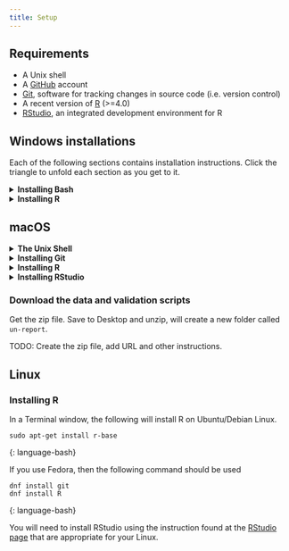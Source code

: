 ```yaml
---
title: Setup
---
```


## Requirements

* A Unix shell
* A [GitHub](https://github.com/) account
* [Git](https://git-scm.com/), software for tracking changes in source code (i.e. version control)
* A recent version of [R](https://www.r-project.org/) (>=4.0)
* [RStudio](https://rstudio.com/), an integrated development environment for R

## Windows installations

Each of the following sections contains installation instructions.  Click the
triangle to unfold each section as you get to it.

<details>
<summary><strong>Installing Bash</strong></summary>

Software Carpentry provides this video that walks through the process of
installing Git Bash [SWC install Git Bash and SWC Installer on
Windows](https://www.youtube.com/watch?v=339AEqk9c-8)

#### Installation steps

1. Download the [Git for Windows installer](https://git-scm.com/download/win).

2. Run the installer and follow the steps below:

   * Click on `Next` to get through the license screen.

   * Click on `Next` to accept the default installation path of
   `C:\Program Files\R/R-4.0.3`.
   * On the Select Components screen, you may wish to check the box to
   create Desktop icons.  Please do not change the other selections.
   Click `Next`.
   * Click on `Next` to accept `Git` as the name of the Start Menu folder.
   * 
   * On the "Choosing the default edit used by Git" panel, please select
   * from the dropdown menu "Use the nano editor by default" -- you may
   need to scroll _up_ in the list to find it.  Click on `Next`.

   * Ensure that "Git from the command line and also from 3rd-party
   software" is selected and click on "Next". (If you don't do this Git
   Bash will not work properly, requiring you to remove the Git Bash
   installation, re-run the installer and to select the "Git from the
   command line and also from 3rd-party software" option.)

   * Keep the OpenSSH option if it gives you an option to change that.

   * Ensure that "Use the native Windows Secure Channel library" is
   selected and click on "Next".

   * Ensure that "Checkout Windows-style, commit Unix-style line endings"
   is selected and click on "Next".

   * Ensure that "Use Windows' default console window" is selected and
   click on "Next".

   * Choose the default behavior of git pull to be Default (fast-forward
   or merge).

   * From Choose a credential manager, choose Git Credential Manager Core

   * Ensure that Enable file system caching is selected

   * Do _NOT_ enable experimental support for pseudo consoles.  Clicking
   Next here shuld start the installation with no further selection
   screens.

   * This should bring you to a screen where you can click `Finish`.
   Unless you are really interested, you should uncheck the box to view
   the release notes.

3. If your `HOME` environment variable is not set (or you don't know
   what this is):

    * Open command prompt (Open Start Menu then type cmd and press [Enter])
    * Type the following line into the command prompt window exactly as shown:
    ```
    setx HOME "%USERPROFILE%"
    ```
    * Press [Enter], you should see SUCCESS: Specified value was saved.
    * Quit command prompt by typing exit then pressing [Enter]

Completing those steps will provide you with both Git and Bash in the Git
Bash program.
</details>

<details>
<summary><strong>Installing R</summary></strong>

Download the R installer. [Link to the
installer](https://cran.r-project.org/bin/windows/base/release.htm)
Run the downloaded file.  When prompted, you do want to allow it to make
changes to your system.
Please accept the default installation location of
`C:\Program Files\R\R-4.0.3`.  Subsequent steps will use that installation
path to make R avaiable from the command line, which you will need.
Accepting all of the default choices and clicking Next at each choice will
result in a working R.
</details>

## macOS

<details>
<summary><strong>The Unix Shell</summary></strong>

The shell is a program that enables us to send commands to the computer and receive output. It is 
also referred to as the terminal or command line.  For a Mac computer running macOS Mojave or 
earlier releases, the default Unix Shell is Bash.  For a Mac computer running macOS Catalina or 
later releases, the default Unix Shell is Zsh. 

Your default shell is available via the Terminal program within your Utilities folder.  To open 
Terminal, try one of the following:

* In Finder, select the Go menu, then select Utilities. Locate Terminal in the Utilities folder and open it.
* Use the Mac ‘Spotlight’ computer search function. Search for: Terminal and press Return.

To see which Unix shell your Mac is running, type echo $SHELL in your terminal window.
</details>

<details>
<summary><strong>Installing Git</summary></strong>

Git is a version control system that lets you track who made changes to what when and has options 
for easily updating a shared or public version of your code on github.com. You will need a [supported web 
browser](https://help.github.com/articles/supported-browsers/).

You will need an account at [GitHub](https://github.com/) for parts of the Git lesson. Basic GitHub 
accounts are free. We encourage you to create a GitHub account if you don't have one already. Please 
consider what personal information you'd like to reveal. For example, you may want to review these 
[instructions for keeping your email address private](https://help.github.com/articles/keeping-your-email-address-private/)
provided at GitHub.

Git may be installed on Macs as part of XCode.  To check whether git is installed, type
`which git` in a Terminal and hit enter.  If installed, the installation path will print on the 
next line in your terminal.  The default installation path for Apple installed git is `/usr/bin/git`.

If git is installed, you can see which version is installed by typing `git --version` into the 
terminal and hitting enter.  If you receive an error regarding an `invalid active developer path`,
you may need to (re-)install XCode.  Try doing this by typing `xcode-select --install` and enter
in the Terminal.  The `git --version` command should then return the number of the installed
version of git.

You should have git version >=2.24.  If not, please install the latest
version of Git for Mac by downloading and running the most recent "mavericks" installer from 
[this list](http://sourceforge.net/projects/git-osx-installer/files/).  Because this installer is 
not signed by the developer, you may have to right click (control click) on the .pkg file, click Open, 
and click Open on the pop up window. After installing Git, there will not be anything in your 
/Applications folder, as Git is a command line program. For older versions of OS X (10.5-10.8) use the 
most recent available installer labelled "snow-leopard" [available here](http://sourceforge.net/projects/git-osx-installer/files/).
</details>

<details>
<summary><strong>Installing R</summary></strong>
[R](https://www.r-project.org/) is a programming language that is especially powerful for data 
exploration, visualization, and statistical analysis. You will need a recent version of R (>= 4.0).
Install R by downloading and running [this .pkg file](https://cran.r-project.org/bin/macosx/R-latest.pkg)
from [CRAN](https://cran.r-project.org/index.html).

Once the package is installed, open a terminal and type `which R` to see the installation location.
Typing `R --version` will print the installed version number.
</details>

<details>
<summary><strong>Installing RStudio</summary></strong>

To interact with R, we use RStudio.  RStudio is an integrated development environment for R.
To install [RStudio](https://rstudio.com/products/rstudio/download/#download).  Click the
DOWNLOAD RSTUDIO FOR MAC button. Double-click the downloaded installer.  It will open a window with
the Applications folder and an icon for the RStudio app.  Drag the RStudio icon into the
Applications folder.
</details>

### Download the data and validation scripts

Get the zip file.  Save to Desktop and unzip, will create a new folder called `un-report`.

TODO:  Create the zip file, add URL and other instructions.

## Linux

### Installing R

In a Terminal window, the following will install R on Ubuntu/Debian Linux.

~~~
sudo apt-get install r-base
~~~
{: language-bash}

If you use Fedora, then the following command should be used

~~~
dnf install git
dnf install R
~~~
{: language-bash}

You will need to install RStudio using the instruction found at the [RStudio
page](https://www.rstudio.com/products/rstudio/download/#download) that are
appropriate for your Linux.

